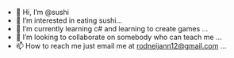- 👋 Hi, I’m @sushi
- 👀 I’m interested in eating sushi...
- 🌱 I’m currently learning c# and learning to create games ...
- 💞️ I’m looking to collaborate on somebody who can teach me ...
- 📫 How to reach me just email me at rodneijann12@gmail.com ...

<!---
sushimaru11/sushimaru11 is a ✨ special ✨ repository because its `README.md` (this file) appears on your GitHub profile.
You can click the Preview link to take a look at your changes.
--->

